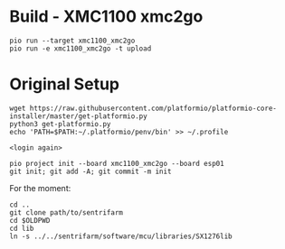 
# Build - XMC1100 xmc2go

```
pio run --target xmc1100_xmc2go
pio run -e xmc1100_xmc2go -t upload
```


# Original Setup

```
wget https://raw.githubusercontent.com/platformio/platformio-core-installer/master/get-platformio.py
python3 get-platformio.py
echo 'PATH=$PATH:~/.platformio/penv/bin' >> ~/.profile

<login again>

pio project init --board xmc1100_xmc2go --board esp01
git init; git add -A; git commit -m init
```

For the moment:

```
cd ..
git clone path/to/sentrifarm
cd $OLDPWD
cd lib
ln -s ../../sentrifarm/software/mcu/libraries/SX1276lib
```
